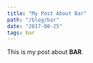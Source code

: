 ```yaml
---
title: "My Post About Bar"
path: "/blog/bar"
date: "2017-08-25"
tags: bar
---
```


This is my post about **BAR**.
